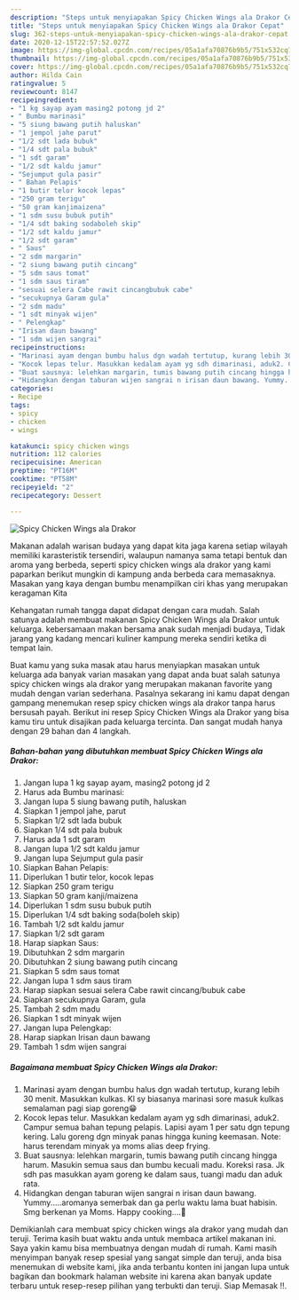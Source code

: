 ```yaml
---
description: "Steps untuk menyiapakan Spicy Chicken Wings ala Drakor Cepat"
title: "Steps untuk menyiapakan Spicy Chicken Wings ala Drakor Cepat"
slug: 362-steps-untuk-menyiapakan-spicy-chicken-wings-ala-drakor-cepat
date: 2020-12-15T22:57:52.027Z
image: https://img-global.cpcdn.com/recipes/05a1afa70876b9b5/751x532cq70/spicy-chicken-wings-ala-drakor-foto-resep-utama.jpg
thumbnail: https://img-global.cpcdn.com/recipes/05a1afa70876b9b5/751x532cq70/spicy-chicken-wings-ala-drakor-foto-resep-utama.jpg
cover: https://img-global.cpcdn.com/recipes/05a1afa70876b9b5/751x532cq70/spicy-chicken-wings-ala-drakor-foto-resep-utama.jpg
author: Hilda Cain
ratingvalue: 5
reviewcount: 8147
recipeingredient:
- "1 kg sayap ayam masing2 potong jd 2"
- " Bumbu marinasi"
- "5 siung bawang putih haluskan"
- "1 jempol jahe parut"
- "1/2 sdt lada bubuk"
- "1/4 sdt pala bubuk"
- "1 sdt garam"
- "1/2 sdt kaldu jamur"
- "Sejumput gula pasir"
- " Bahan Pelapis"
- "1 butir telor kocok lepas"
- "250 gram terigu"
- "50 gram kanjimaizena"
- "1 sdm susu bubuk putih"
- "1/4 sdt baking sodaboleh skip"
- "1/2 sdt kaldu jamur"
- "1/2 sdt garam"
- " Saus"
- "2 sdm margarin"
- "2 siung bawang putih cincang"
- "5 sdm saus tomat"
- "1 sdm saus tiram"
- "sesuai selera Cabe rawit cincangbubuk cabe"
- "secukupnya Garam gula"
- "2 sdm madu"
- "1 sdt minyak wijen"
- " Pelengkap"
- "Irisan daun bawang"
- "1 sdm wijen sangrai"
recipeinstructions:
- "Marinasi ayam dengan bumbu halus dgn wadah tertutup, kurang lebih 30 menit. Masukkan kulkas. Kl sy biasanya marinasi sore masuk kulkas semalaman pagi siap goreng😁"
- "Kocok lepas telur. Masukkan kedalam ayam yg sdh dimarinasi, aduk2. Campur semua bahan tepung pelapis. Lapisi ayam 1 per satu dgn tepung kering. Lalu goreng dgn minyak panas hingga kuning keemasan. Note: harus terendam minyak ya moms alias deep frying."
- "Buat sausnya: lelehkan margarin, tumis bawang putih cincang hingga harum. Masukin semua saus dan bumbu kecuali madu. Koreksi rasa. Jk sdh pas masukkan ayam goreng ke dalam saus, tuangi madu dan aduk rata."
- "Hidangkan dengan taburan wijen sangrai n irisan daun bawang. Yummy.....aromanya semerbak dan ga perlu waktu lama buat habisin. Smg berkenan ya Moms. Happy cooking....🤩"
categories:
- Recipe
tags:
- spicy
- chicken
- wings

katakunci: spicy chicken wings 
nutrition: 112 calories
recipecuisine: American
preptime: "PT16M"
cooktime: "PT58M"
recipeyield: "2"
recipecategory: Dessert

---
```



![Spicy Chicken Wings ala Drakor](https://img-global.cpcdn.com/recipes/05a1afa70876b9b5/751x532cq70/spicy-chicken-wings-ala-drakor-foto-resep-utama.jpg)

Makanan adalah warisan budaya yang dapat kita jaga karena setiap wilayah memiliki karasteristik tersendiri, walaupun namanya sama tetapi bentuk dan aroma yang berbeda, seperti spicy chicken wings ala drakor yang kami paparkan berikut mungkin di kampung anda berbeda cara memasaknya. Masakan yang kaya dengan bumbu menampilkan ciri khas yang merupakan keragaman Kita



Kehangatan rumah tangga dapat didapat dengan cara mudah. Salah satunya adalah membuat makanan Spicy Chicken Wings ala Drakor untuk keluarga. kebersamaan makan bersama anak sudah menjadi budaya, Tidak jarang yang kadang mencari kuliner kampung mereka sendiri ketika di tempat lain.

Buat kamu yang suka masak atau harus menyiapkan masakan untuk keluarga ada banyak varian masakan yang dapat anda buat salah satunya spicy chicken wings ala drakor yang merupakan makanan favorite yang mudah dengan varian sederhana. Pasalnya sekarang ini kamu dapat dengan gampang menemukan resep spicy chicken wings ala drakor tanpa harus bersusah payah.
Berikut ini resep Spicy Chicken Wings ala Drakor yang bisa kamu tiru untuk disajikan pada keluarga tercinta. Dan sangat mudah hanya dengan 29 bahan dan 4 langkah.


<!--inarticleads1-->

##### Bahan-bahan yang dibutuhkan membuat Spicy Chicken Wings ala Drakor:

1. Jangan lupa 1 kg sayap ayam, masing2 potong jd 2
1. Harus ada  Bumbu marinasi:
1. Jangan lupa 5 siung bawang putih, haluskan
1. Siapkan 1 jempol jahe, parut
1. Siapkan 1/2 sdt lada bubuk
1. Siapkan 1/4 sdt pala bubuk
1. Harus ada 1 sdt garam
1. Jangan lupa 1/2 sdt kaldu jamur
1. Jangan lupa Sejumput gula pasir
1. Siapkan  Bahan Pelapis:
1. Diperlukan 1 butir telor, kocok lepas
1. Siapkan 250 gram terigu
1. Siapkan 50 gram kanji/maizena
1. Diperlukan 1 sdm susu bubuk putih
1. Diperlukan 1/4 sdt baking soda(boleh skip)
1. Tambah 1/2 sdt kaldu jamur
1. Siapkan 1/2 sdt garam
1. Harap siapkan  Saus:
1. Dibutuhkan 2 sdm margarin
1. Dibutuhkan 2 siung bawang putih cincang
1. Siapkan 5 sdm saus tomat
1. Jangan lupa 1 sdm saus tiram
1. Harap siapkan sesuai selera Cabe rawit cincang/bubuk cabe
1. Siapkan secukupnya Garam, gula
1. Tambah 2 sdm madu
1. Siapkan 1 sdt minyak wijen
1. Jangan lupa  Pelengkap:
1. Harap siapkan Irisan daun bawang
1. Tambah 1 sdm wijen sangrai




<!--inarticleads2-->

##### Bagaimana membuat  Spicy Chicken Wings ala Drakor:

1. Marinasi ayam dengan bumbu halus dgn wadah tertutup, kurang lebih 30 menit. Masukkan kulkas. Kl sy biasanya marinasi sore masuk kulkas semalaman pagi siap goreng😁
1. Kocok lepas telur. Masukkan kedalam ayam yg sdh dimarinasi, aduk2. Campur semua bahan tepung pelapis. Lapisi ayam 1 per satu dgn tepung kering. Lalu goreng dgn minyak panas hingga kuning keemasan. Note: harus terendam minyak ya moms alias deep frying.
1. Buat sausnya: lelehkan margarin, tumis bawang putih cincang hingga harum. Masukin semua saus dan bumbu kecuali madu. Koreksi rasa. Jk sdh pas masukkan ayam goreng ke dalam saus, tuangi madu dan aduk rata.
1. Hidangkan dengan taburan wijen sangrai n irisan daun bawang. Yummy.....aromanya semerbak dan ga perlu waktu lama buat habisin. Smg berkenan ya Moms. Happy cooking....🤩




Demikianlah cara membuat spicy chicken wings ala drakor yang mudah dan teruji. Terima kasih buat waktu anda untuk membaca artikel makanan ini. Saya yakin kamu bisa membuatnya dengan mudah di rumah. Kami masih menyimpan banyak resep spesial yang sangat simple dan teruji, anda bisa menemukan di website kami, jika anda terbantu konten ini jangan lupa untuk bagikan dan bookmark halaman website ini karena akan banyak update terbaru untuk resep-resep pilihan yang terbukti dan teruji. Siap Memasak !!. 

